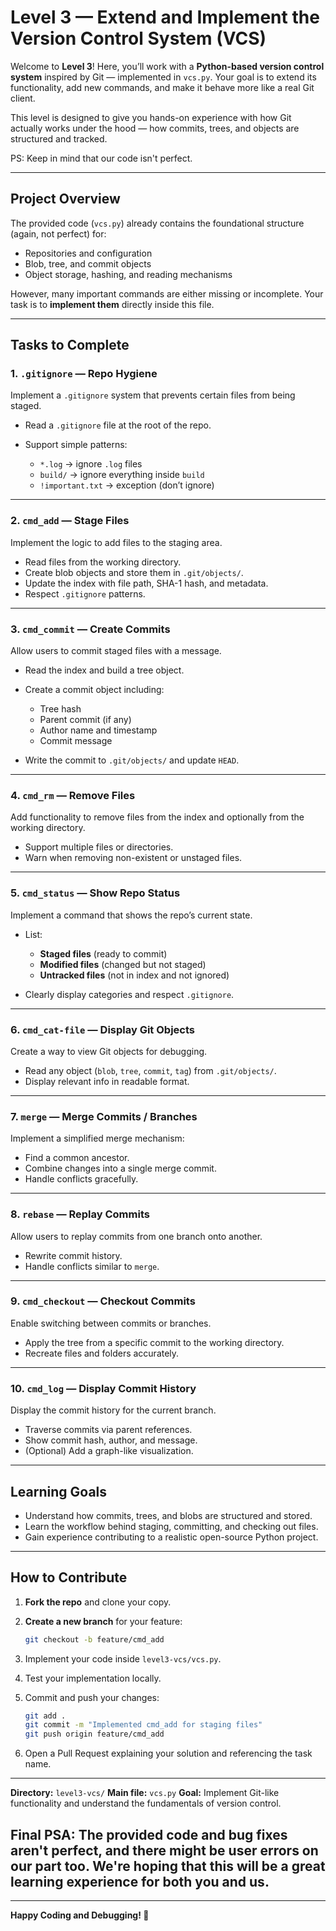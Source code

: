 #  Level 3 — Extend and Implement the Version Control System (VCS)

Welcome to **Level 3**!
Here, you’ll work with a **Python-based version control system** inspired by Git — implemented in `vcs.py`.
Your goal is to extend its functionality, add new commands, and make it behave more like a real Git client.

This level is designed to give you hands-on experience with how Git actually works under the hood — how commits, trees, and objects are structured and tracked.

PS: Keep in mind that our code isn't perfect.

---

##  Project Overview

The provided code (`vcs.py`) already contains the foundational structure (again, not perfect) for:

* Repositories and configuration
* Blob, tree, and commit objects
* Object storage, hashing, and reading mechanisms

However, many important commands are either missing or incomplete.
Your task is to **implement them** directly inside this file.

---

##  Tasks to Complete

### 1. `.gitignore` — Repo Hygiene

Implement a `.gitignore` system that prevents certain files from being staged.

* Read a `.gitignore` file at the root of the repo.
* Support simple patterns:

  * `*.log` → ignore `.log` files
  * `build/` → ignore everything inside `build`
  * `!important.txt` → exception (don’t ignore)

---

### 2. `cmd_add` — Stage Files

Implement the logic to add files to the staging area.

* Read files from the working directory.
* Create blob objects and store them in `.git/objects/`.
* Update the index with file path, SHA-1 hash, and metadata.
* Respect `.gitignore` patterns.

---

### 3. `cmd_commit` — Create Commits

Allow users to commit staged files with a message.

* Read the index and build a tree object.
* Create a commit object including:

  * Tree hash
  * Parent commit (if any)
  * Author name and timestamp
  * Commit message
* Write the commit to `.git/objects/` and update `HEAD`.

---

### 4. `cmd_rm` — Remove Files

Add functionality to remove files from the index and optionally from the working directory.

* Support multiple files or directories.
* Warn when removing non-existent or unstaged files.

---

### 5. `cmd_status` — Show Repo Status

Implement a command that shows the repo’s current state.

* List:

  * **Staged files** (ready to commit)
  * **Modified files** (changed but not staged)
  * **Untracked files** (not in index and not ignored)
* Clearly display categories and respect `.gitignore`.

---

### 6. `cmd_cat-file` — Display Git Objects

Create a way to view Git objects for debugging.

* Read any object (`blob`, `tree`, `commit`, `tag`) from `.git/objects/`.
* Display relevant info in readable format.

---

### 7. `merge` — Merge Commits / Branches

Implement a simplified merge mechanism:

* Find a common ancestor.
* Combine changes into a single merge commit.
* Handle conflicts gracefully.

---

### 8. `rebase` — Replay Commits

Allow users to replay commits from one branch onto another.

* Rewrite commit history.
* Handle conflicts similar to `merge`.

---

### 9. `cmd_checkout` — Checkout Commits

Enable switching between commits or branches.

* Apply the tree from a specific commit to the working directory.
* Recreate files and folders accurately.

---

### 10. `cmd_log` — Display Commit History

Display the commit history for the current branch.

* Traverse commits via parent references.
* Show commit hash, author, and message.
* (Optional) Add a graph-like visualization.

---

##  Learning Goals

* Understand how commits, trees, and blobs are structured and stored.
* Learn the workflow behind staging, committing, and checking out files.
* Gain experience contributing to a realistic open-source Python project.

---

## How to Contribute

1. **Fork the repo** and clone your copy.
2. **Create a new branch** for your feature:

   ```bash
   git checkout -b feature/cmd_add
   ```
3. Implement your code inside `level3-vcs/vcs.py`.
4. Test your implementation locally.
5. Commit and push your changes:

   ```bash
   git add .  
   git commit -m "Implemented cmd_add for staging files"  
   git push origin feature/cmd_add  
   ```
6. Open a Pull Request explaining your solution and referencing the task name.

---

**Directory:** `level3-vcs/`
**Main file:** `vcs.py`
**Goal:** Implement Git-like functionality and understand the fundamentals of version control.

## Final PSA: The provided code and bug fixes aren't perfect, and there might be user errors on our part too. We're hoping that this will be a great learning experience for both you and us.

---

**Happy Coding and Debugging! 🐍**

